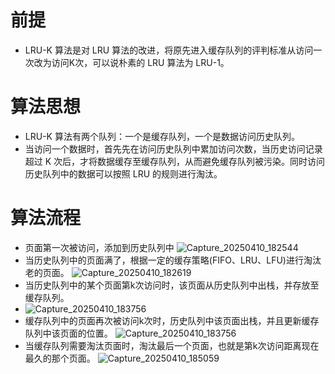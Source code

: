 # 前提
- LRU-K 算法是对 LRU 算法的改进，将原先进入缓存队列的评判标准从访问一次改为访问K次，可以说朴素的 LRU 算法为 LRU-1。
# 算法思想
- LRU-K 算法有两个队列：一个是缓存队列，一个是数据访问历史队列。
- 当访问一个数据时，首先先在访问历史队列中累加访问次数，当历史访问记录超过 K 次后，才将数据缓存至缓存队列，从而避免缓存队列被污染。同时访问历史队列中的数据可以按照 LRU 的规则进行淘汰。
# 算法流程
- 页面第一次被访问，添加到历史队列中
  ![Capture_20250410_182544](https://github.com/user-attachments/assets/b892d770-18f4-4511-9eb8-12903468148f)
- 当历史队列中的页面满了，根据一定的缓存策略(FIFO、LRU、LFU)进行淘汰老的页面。
  ![Capture_20250410_182619](https://github.com/user-attachments/assets/785e7ffe-2bda-4eb8-8931-6d1ec9f05133)
- 当历史队列中的某个页面第k次访问时，该页面从历史队列中出栈，并存放至缓存队列。
- ![Capture_20250410_183756](https://github.com/user-attachments/assets/96467e8d-2dbb-4c8a-9f70-74771c4b867d)
- 缓存队列中的页面再次被访问k次时，历史队列中该页面出栈，并且更新缓存队列中该页面的位置。
  ![Capture_20250410_183756](https://github.com/user-attachments/assets/d9922b42-6496-4084-89e6-6633c9be3302)
- 当缓存队列需要淘汰页面时，淘汰最后一个页面，也就是第k次访问距离现在最久的那个页面。
  ![Capture_20250410_185059](https://github.com/user-attachments/assets/8e54aa5c-69bf-440f-bb09-d02ef471a867)


